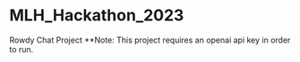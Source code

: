 # MLH_Hackathon_2023
Rowdy Chat Project
**Note: This project requires an openai api key in order to run.
